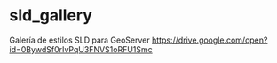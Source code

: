 # sld_gallery
Galería de estilos SLD para GeoServer
https://drive.google.com/open?id=0BywdSf0rIvPqU3FNVS1oRFU1Smc
